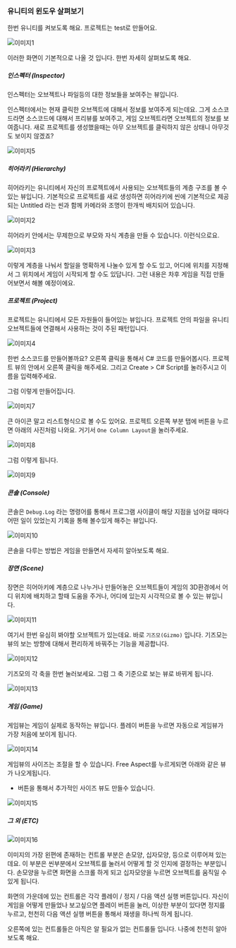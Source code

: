 ### 유니티의 윈도우 살펴보기

한번 유니티를 켜보도록 해요. 프로젝트는 test로 만들어요.

![이미지1](https://github.com/Vallista/unity-3d-teaching-material/blob/master/Image/Chapter-4/1.png?raw=true)

이러한 화면이 기본적으로 나올 것 입니다. 한번 자세히 살펴보도록 해요.

##### 인스펙터 (Inspector)

인스펙터는 오브젝트나 파일등의 대한 정보들을 보여주는 뷰입니다.

인스펙터에서는 현재 클릭한 오브젝트에 대해서 정보를 보여주게 되는데요. 그게 소스코드라면 소스코드에 대해서 프리뷰를 보여주고, 게임 오브젝트라면 오브젝트의 정보를 보여줍니다. 새로 프로젝트를 생성했을때는 아무 오브젝트를 클릭하지 않은 상태니 아무것도 보이지 않겠죠?

![이미지5](https://github.com/Vallista/unity-3d-teaching-material/blob/master/Image/Chapter-4/5.png?raw=true)


##### 히어라키 (Hierarchy)

히어라키는 유니티에서 자신의 프로젝트에서 사용되는 오브젝트들의 계층 구조를 볼 수 있는 뷰입니다. 기본적으로 프로젝트를 새로 생성하면 히어라키에 씬에 기본적으로 제공되는 Untitled 라는 씬과 함께 카메라와 조명이 한개씩 배치되어 있습니다.

![이미지2](https://github.com/Vallista/unity-3d-teaching-material/blob/master/Image/Chapter-4/2.png?raw=true)

히어라키 안에서는 무제한으로 부모와 자식 계층을 만들 수 있습니다. 이런식으로요.

![이미지3](https://github.com/Vallista/unity-3d-teaching-material/blob/master/Image/Chapter-4/3.png?raw=true)

이렇게 계층을 나눠서 할일을 명확하게 나눌수 있게 할 수도 있고, 어디에 위치를 지정해서 그 위치에서 게임이 시작되게 할 수도 있답니다. 그런 내용은 차후 게임을 직접 만들어보면서 해볼 예정이에요.

##### 프로젝트 (Project)

프로젝트는 유니티에서 모든 자원들이 들어있는 뷰입니다. 프로젝트 안의 파일을 유니티 오브젝트들에 연결해서 사용하는 것이 주된 패턴입니다.

![이미지4](https://github.com/Vallista/unity-3d-teaching-material/blob/master/Image/Chapter-4/4.png?raw=true)

한번 소스코드를 만들어볼까요? 오른쪽 클릭을 통해서 C# 코드를 만들어봅시다.
프로젝트 뷰의 안에서 오른쪽 클릭을 해주세요. 그리고 Create > C# Script를 눌러주시고 이름을 입력해주세요.

그럼 이렇게 만들어집니다.

![이미지7](https://github.com/Vallista/unity-3d-teaching-material/blob/master/Image/Chapter-4/7.png?raw=true)

큰 아이콘 말고 리스트형식으로 볼 수도 있어요.
프로젝트 오른쪽 부분 탭에 버튼을 누르면 아래의 사진처럼 나와요. 거기서 `One Column Layout`을 눌러주세요.

![이미지8](https://github.com/Vallista/unity-3d-teaching-material/blob/master/Image/Chapter-4/8.png?raw=true)

그럼 이렇게 됩니다.

![이미지9](https://github.com/Vallista/unity-3d-teaching-material/blob/master/Image/Chapter-4/9.png?raw=true)


##### 콘솔 (Console)

콘솔은 `Debug.Log` 라는 명령어를 통해서 프로그램 사이클이 해당 지점을 넘어갈 때마다 어떤 일이 있었는지 기록을 통해 볼수있게 해주는 뷰입니다.

![이미지10](https://github.com/Vallista/unity-3d-teaching-material/blob/master/Image/Chapter-4/10.png?raw=true)

콘솔을 다루는 방법은 게임을 만들면서 자세히 알아보도록 해요.

##### 장면 (Scene)

장면은 히어아키에 계층으로 나누거나 만들어놓은 오브젝트들이 게임의 3D환경에서 어디 위치에 배치하고 할때 도움을 주거나, 어디에 있는지 시각적으로 볼 수 있는 뷰입니다.

![이미지11](https://github.com/Vallista/unity-3d-teaching-material/blob/master/Image/Chapter-4/11.png?raw=true)

여기서 한번 유심히 봐야할 오브젝트가 있는데요. 바로 `기즈모(Gizmo)` 입니다. 기즈모는 뷰의 보는 방향에 대해서 편리하게 바꿔주는 기능을 제공합니다.

![이미지12](https://github.com/Vallista/unity-3d-teaching-material/blob/master/Image/Chapter-4/12.png?raw=true)

기즈모의 각 축을 한번 눌러보세요. 그럼 그 축 기준으로 보는 뷰로 바뀌게 됩니다.

![이미지13](https://github.com/Vallista/unity-3d-teaching-material/blob/master/Image/Chapter-4/13.png?raw=true)

##### 게임 (Game)

게임뷰는 게임이 실제로 동작하는 뷰입니다. 플레이 버튼을 누르면 자동으로 게임뷰가 가장 처음에 보이게 됩니다.

![이미지14](https://github.com/Vallista/unity-3d-teaching-material/blob/master/Image/Chapter-4/14.png?raw=true)

게임뷰의 사이즈는 조절을 할 수 있습니다. Free Aspect를 누르게되면 아래와 같은 뷰가 나오게됩니다.
+ 버튼을 통해서 추가적인 사이즈 뷰도 만들수 있습니다.

![이미지15](https://github.com/Vallista/unity-3d-teaching-material/blob/master/Image/Chapter-4/15.png?raw=true)

##### 그 외 (ETC)

![이미지16](https://github.com/Vallista/unity-3d-teaching-material/blob/master/Image/Chapter-4/16.png?raw=true)

이미지의 가장 왼편에 존재하는 컨트롤 부분은 손모양, 십자모양, 등으로 이루어져 있는데요. 이 부분은 씬부분에서 오브젝트를 눌러서 어떻게 할 것 인지에 결정하는 부분입니다. 손모양을 누르면 화면을 스크롤 하게 되고 십자모양을 누르면 오브젝트를 움직일 수 있게 됩니다. 

화면의 가운데에 있는 컨트롤은 각각 플레이 / 정지 / 다음 액션 실행 버튼입니다.
자신이 게임을 어떻게 만들었나 보고싶으면 플레이 버튼을 눌러, 이상한 부분이 있다면 정지를 누르고, 천천히 다음 액션 실행 버튼을 통해서 재생을 하나씩 하게 됩니다.

오른쪽에 있는 컨트롤들은 아직은 알 필요가 없는 컨트롤들 입니다. 나중에 천천히 알아보도록 해요.
